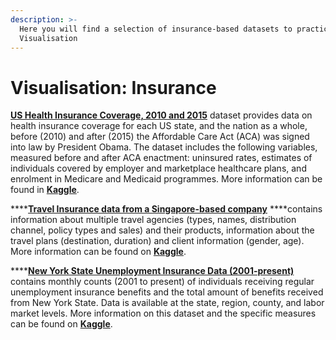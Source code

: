 ```yaml
---
description: >-
  Here you will find a selection of insurance-based datasets to practice
  Visualisation
---
```


# Visualisation: Insurance

[**US Health Insurance Coverage, 2010 and 2015**](https://github.com/MaurissaCM/Decoded-DA-Datastore/raw/master/data/health-insurance.zip) dataset provides data on health insurance coverage for each US state, and the nation as a whole, before \(2010\) and after \(2015\) the Affordable Care Act \(ACA\) was signed into law by President Obama. The dataset includes the following variables, measured before and after ACA enactment: uninsured rates, estimates of individuals covered by employer and marketplace healthcare plans, and enrolment in Medicare and Medicaid programmes. More information can be found in [**Kaggle**](https://www.kaggle.com/hhs/health-insurance). 

\*\*\*\*[**Travel Insurance data from a Singapore-based company**](https://github.com/MaurissaCM/Decoded-DA-Datastore/raw/master/data/travel-insurance.zip) ****contains information about multiple travel agencies \(types, names, distribution channel, policy types and sales\) and their products,  information about the travel plans \(destination, duration\) and client information \(gender, age\). More information can be found on [**Kaggle**](https://www.kaggle.com/mhdzahier/travel-insurance).

\*\*\*\*[**New York State Unemployment Insurance Data \(2001-present\)** ](https://github.com/MaurissaCM/Decoded-DA-Datastore/raw/master/data/unemployment-insurance-beneficiaries-and-benefit-amounts-paid-beginning-2001.csv.zip)contains monthly counts \(2001 to present\) of individuals receiving regular unemployment insurance benefits and the total amount of benefits received from New York State. Data is available at the state, region, county, and labor market levels. More information on this dataset and the specific measures can be found on [**Kaggle**](https://www.kaggle.com/new-york-state/nys-unemployment-insurance-data). 

